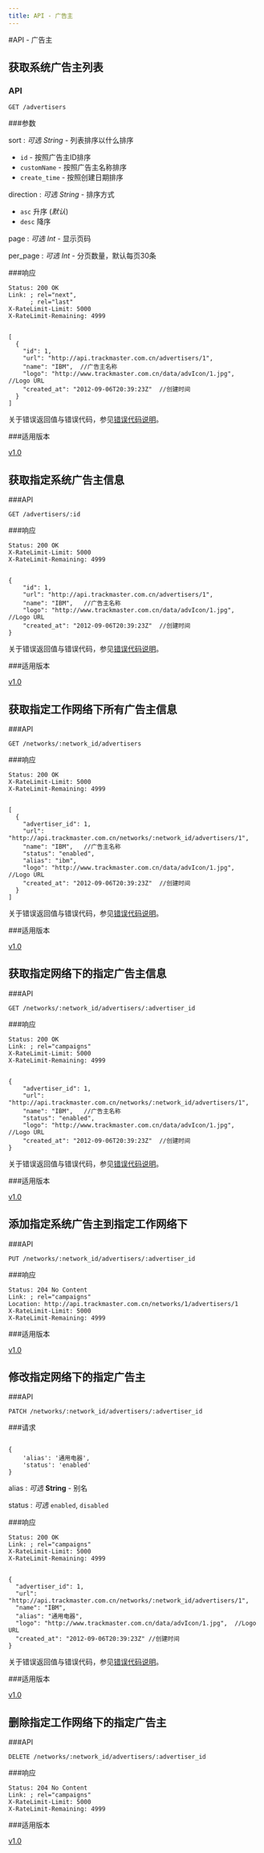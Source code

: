 ```yaml
---
title: API - 广告主
---
```


#API - 广告主

<h2 id="p1">获取系统广告主列表</h2>

### API

    GET /advertisers

###参数

sort
: _可选_ *String* - 列表排序以什么排序

* `id` - 按照广告主ID排序
* `customName` - 按照广告主名称排序
* `create_time` - 按照创建日期排序

direction
: _可选_ *String* - 排序方式

* `asc` 升序 (_默认_)
* `desc` 降序

page
: _可选_ *Int* - 显示页码

per_page
: _可选_ *Int* - 分页数量，默认每页30条

###响应
<pre class="headers">
<code>Status: 200 OK
Link: <http://api.trackmaster.com.cn/advertisers?page=2>; rel="next",
      <http://api.trackmaster.com.cn/advertisers?page=10>; rel="last"
X-RateLimit-Limit: 5000
X-RateLimit-Remaining: 4999
</code></pre>
<pre class="highlight">
<code class="language-javascript">
[
  {
    "id": 1,
    "url": "http://api.trackmaster.com.cn/advertisers/1",
    "name": "IBM",  //广告主名称
    "logo": "http://www.trackmaster.com.cn/data/advIcon/1.jpg",  //Logo URL
    "created_at": "2012-09-06T20:39:23Z"  //创建时间
  }
]
</code></pre>

关于错误返回值与错误代码，参见[错误代码说明][apiCommon]。  


###适用版本

[v1.0][version]

<h2 id="p2">获取指定系统广告主信息</h2>

###API

    GET /advertisers/:id

###响应
<pre class="headers">
<code>Status: 200 OK
X-RateLimit-Limit: 5000
X-RateLimit-Remaining: 4999
</code></pre>
<pre class="highlight">
<code class="language-javascript">
{
    "id": 1,
    "url": "http://api.trackmaster.com.cn/advertisers/1",
    "name": "IBM",   //广告主名称
    "logo": "http://www.trackmaster.com.cn/data/advIcon/1.jpg",  //Logo URL
    "created_at": "2012-09-06T20:39:23Z"  //创建时间
}
</code></pre>
关于错误返回值与错误代码，参见[错误代码说明][apiCommon]。  

###适用版本

[v1.0][version]

<h2 id="p3">获取指定工作网络下所有广告主信息</h2>

###API

    GET /networks/:network_id/advertisers

###响应
<pre class="headers">
<code>Status: 200 OK
X-RateLimit-Limit: 5000
X-RateLimit-Remaining: 4999
</code></pre>
<pre class="highlight">
<code class="language-javascript">
[
  {
    "advertiser_id": 1,
    "url": "http://api.trackmaster.com.cn/networks/:network_id/advertisers/1",
    "name": "IBM",   //广告主名称
    "status": "enabled",
    "alias": "ibm",
    "logo": "http://www.trackmaster.com.cn/data/advIcon/1.jpg",  //Logo URL
    "created_at": "2012-09-06T20:39:23Z"  //创建时间
  }
]
</code></pre>

关于错误返回值与错误代码，参见[错误代码说明][apiCommon]。

###适用版本

[v1.0][version]

<h2 id="p4">获取指定网络下的指定广告主信息</h2>

###API

    GET /networks/:network_id/advertisers/:advertiser_id

###响应
<pre class="headers">
<code>Status: 200 OK
Link: <http://api.trackmaster.com.cn/networks/1/advertisers/1/campaigns>; rel="campaigns"
X-RateLimit-Limit: 5000
X-RateLimit-Remaining: 4999
</code></pre>
<pre class="highlight">
<code class="language-javascript">
{
    "advertiser_id": 1,
    "url": "http://api.trackmaster.com.cn/networks/:network_id/advertisers/1",
    "name": "IBM",   //广告主名称
    "status": "enabled",
    "logo": "http://www.trackmaster.com.cn/data/advIcon/1.jpg",  //Logo URL
    "created_at": "2012-09-06T20:39:23Z"  //创建时间
}
</code></pre>

关于错误返回值与错误代码，参见[错误代码说明][apiCommon]。

###适用版本

[v1.0][version]

<h2 id="p5">添加指定系统广告主到指定工作网络下</h2>

###API

    PUT /networks/:network_id/advertisers/:advertiser_id

###响应
<pre class="headers no-response">
<code>Status: 204 No Content 
Link: <http://api.trackmaster.com.cn/networks/1/advertisers/1/campaigns>; rel="campaigns"
Location: http://api.trackmaster.com.cn/networks/1/advertisers/1
X-RateLimit-Limit: 5000
X-RateLimit-Remaining: 4999
</code></pre>

###适用版本

[v1.0][version]


<h2 id="p6">修改指定网络下的指定广告主</h2>

###API

    PATCH /networks/:network_id/advertisers/:advertiser_id

###请求
<pre class="highlight">
<code class="language-javascript">	
{
    'alias': '通用电器',
    'status': 'enabled'
}
</code></pre>
alias
: _可选_ **String** - 别名

status
: _可选_ `enabled`, `disabled`

###响应
<pre class="headers">
<code>Status: 200 OK
Link: <http://api.trackmaster.com.cn/networks/1/advertisers/1/campaigns>; rel="campaigns"
X-RateLimit-Limit: 5000
X-RateLimit-Remaining: 4999
</code></pre>
<pre class="highlight">
<code class="language-javascript">
{
  "advertiser_id": 1,
  "url": "http://api.trackmaster.com.cn/networks/:network_id/advertisers/1",
  "name": "IBM",
  "alias": "通用电器",
  "logo": "http://www.trackmaster.com.cn/data/advIcon/1.jpg",  //Logo URL
  "created_at": "2012-09-06T20:39:23Z" //创建时间
}
</code></pre>

关于错误返回值与错误代码，参见[错误代码说明][apiCommon]。

###适用版本

[v1.0][version]

<h2 id="p7">删除指定工作网络下的指定广告主</h2>

###API

    DELETE /networks/:network_id/advertisers/:advertiser_id

###响应
<pre class="headers no-response">
<code>Status: 204 No Content 
Link: <http://api.trackmaster.com.cn/networks/1/advertisers>; rel="campaigns"
X-RateLimit-Limit: 5000
X-RateLimit-Remaining: 4999
</code></pre>

###适用版本

[v1.0][version]


[version]: /trackmaster/v1/apiVersion/
[apiCommon]:/trackmaster/v1/apiCommon/#p5
